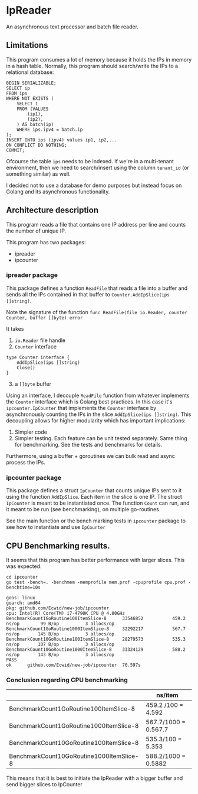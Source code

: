 # IpReader
An asynchronous text processor and batch file reader.

## Limitations
This program consumes a lot of memory because it holds the IPs in memory in a hash table.
Normally, this program should search/write the IPs to a relational database:
```
BEGIN SERIALIZABLE;
SELECT ip
FROM ips
WHERE NOT EXISTS (
    SELECT 1
    FROM (VALUES
        (ip1),
        (ip2),
    ) AS batch(ip)
    WHERE ips.ipv4 = batch.ip
);
INSERT INTO ips (ipv4) values ip1, ip2,...
ON CONFLICT DO NOTHING;
COMMIT;
```

Ofcourse the table `ips` needs to be indexed. If we're in a multi-tenant environment, then we need to search/insert using the column `tenant_id` (or something similar) as well.

I decided not to use a database for demo purposes but instead focus on Golang and its asynchronous functionality.

## Architecture description

This program reads a file that contains one IP address per line and counts the number of unique IP.

This program has two packages:
- ipreader
- ipcounter

### ipreader package
This package defines a function `ReadFile` that reads a file into a buffer and sends all the IPs contained in that buffer to `Counter.AddIpSlice(ips []string)`.

Note the signature of the function `func ReadFile(file io.Reader, counter Counter, buffer []byte) error`

It takes
1. `io.Reader` file handle
2. `Counter` interface
```
type Counter interface {
	AddIpSlice(ips []string)
	Close()
}
```
3. a `[]byte` buffer

Using an interface, I decouple `ReadFile` function from whatever implements the `Counter` interface which is Golang best practices. In this case it's `ipcounter.IpCounter` that implements the `Counter` interface by asynchronously counting the IPs in the slice `AddIpSlice(ips []string)`.
This decoupling allows for higher modularity which has important implications:
1. Simpler code
2. Simpler testing. Each feature can be unit tested separately. Same thing for benchmarking. See the tests and benchmarks for details.

Furthermore, using a buffer + goroutines we can bulk read and async process the IPs.

### ipcounter package
This package defines a struct `IpCounter` that counts unique IPs sent to it using the function `AddIpSlice`. Each item in the slice is one IP.
The struct `IpCounter` is meant to be instantiated once.
The function `Count` can run, and it meant to be run (see benchmarking), on multiple go-routines

See the main function or the bench marking tests in `ipcounter` package to see how to instantiate and use `IpCounter`

## CPU Benchmarking results.

It seems that this program has better performance with larger slices. This was expected.

```
cd ipcounter
go test -bench=. -benchmem -memprofile mem.prof -cpuprofile cpu.prof -benchtime=10s

goos: linux
goarch: amd64
pkg: github.com/Ecwid/new-job/ipcounter
cpu: Intel(R) Core(TM) i7-4790K CPU @ 4.00GHz
BenchmarkCount1GoRoutine100ItemSlice-8     	33546852	       459.2 ns/op	      99 B/op	       3 allocs/op
BenchmarkCount1GoRoutine1000ItemSlice-8    	32292217	       567.7 ns/op	     145 B/op	       3 allocs/op
BenchmarkCount10GoRoutine100ItemSlice-8    	28279573	       535.3 ns/op	     107 B/op	       3 allocs/op
BenchmarkCount10GoRoutine1000ItemSlice-8   	33324129	       588.2 ns/op	     143 B/op	       3 allocs/op
PASS
ok  	github.com/Ecwid/new-job/ipcounter	70.597s
```

### Conclusion regarding CPU benchmarking
|                                          | ns/item              |
| ---------------------------------------- | -------------------- |
| BenchmarkCount1GoRoutine100ItemSlice-8   | 459.2 /100 = 4.592   |
| BenchmarkCount1GoRoutine1000ItemSlice-8  | 567.7/1000 = 0.567.7 |
| BenchmarkCount10GoRoutine100ItemSlice-8  | 535.3/100  = 5.353   |
| BenchmarkCount10GoRoutine1000ItemSlice-8 | 588.2/1000 = 0.5882  |


This means that it is best to initiate the IpReader with a bigger buffer and send bigger slices to IpCounter

